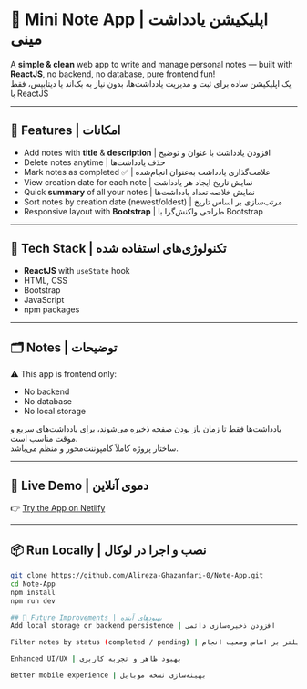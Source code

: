 # 📝 Mini Note App | اپلیکیشن یادداشت مینی

A **simple & clean** web app to write and manage personal notes — built with **ReactJS**, no backend, no database, pure frontend fun!  
یک اپلیکیشن ساده برای ثبت و مدیریت یادداشت‌ها، بدون نیاز به بک‌اند یا دیتابیس، فقط با ReactJS

---

## 🌟 Features | امکانات
- Add notes with **title** & **description** | افزودن یادداشت با عنوان و توضیح  
- Delete notes anytime | حذف یادداشت‌ها  
- Mark notes as completed ✅ | علامت‌گذاری یادداشت به‌عنوان انجام‌شده  
- View creation date for each note | نمایش تاریخ ایجاد هر یادداشت  
- Quick **summary** of all your notes | نمایش خلاصه تعداد یادداشت‌ها  
- Sort notes by creation date (newest/oldest) | مرتب‌سازی بر اساس تاریخ  
- Responsive layout with **Bootstrap** | طراحی واکنش‌گرا با Bootstrap  

---

## 🚀 Tech Stack | تکنولوژی‌های استفاده شده
- **ReactJS** with `useState` hook  
- HTML, CSS  
- Bootstrap  
- JavaScript  
- npm packages  

---

## 🗂 Notes | توضیحات
⚠️ This app is frontend only:  
- No backend  
- No database  
- No local storage  

یادداشت‌ها فقط تا زمان باز بودن صفحه ذخیره می‌شوند، برای یادداشت‌های سریع و موقت مناسب است.  
ساختار پروژه کاملاً کامپوننت‌محور و منظم می‌باشد.

---

## 🔗 Live Demo | دموی آنلاین
👉 [Try the App on Netlify](https://note-mini-app.netlify.app/)

---

## 📦 Run Locally | نصب و اجرا در لوکال
```bash
git clone https://github.com/Alireza-Ghazanfari-0/Note-App.git
cd Note-App
npm install
npm run dev  

## 🎯 Future Improvements | بهبودهای آینده
Add local storage or backend persistence | افزودن ذخیره‌سازی دائمی

Filter notes by status (completed / pending) | فیلتر بر اساس وضعیت انجام

Enhanced UI/UX | بهبود ظاهر و تجربه کاربری

Better mobile experience | بهینه‌سازی نسخه موبایل
